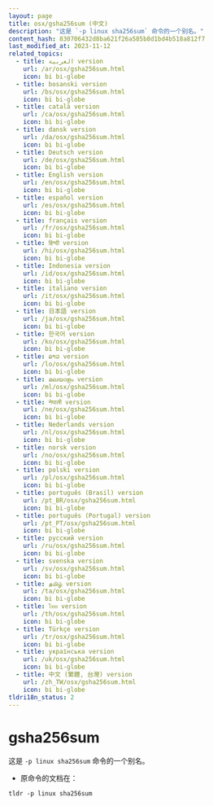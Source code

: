 ```yaml
---
layout: page
title: osx/gsha256sum (中文)
description: "这是 `-p linux sha256sum` 命令的一个别名。"
content_hash: 830706432d8ba621f26a585b8d1bd4b518a812f7
last_modified_at: 2023-11-12
related_topics:
  - title: العربية version
    url: /ar/osx/gsha256sum.html
    icon: bi bi-globe
  - title: bosanski version
    url: /bs/osx/gsha256sum.html
    icon: bi bi-globe
  - title: català version
    url: /ca/osx/gsha256sum.html
    icon: bi bi-globe
  - title: dansk version
    url: /da/osx/gsha256sum.html
    icon: bi bi-globe
  - title: Deutsch version
    url: /de/osx/gsha256sum.html
    icon: bi bi-globe
  - title: English version
    url: /en/osx/gsha256sum.html
    icon: bi bi-globe
  - title: español version
    url: /es/osx/gsha256sum.html
    icon: bi bi-globe
  - title: français version
    url: /fr/osx/gsha256sum.html
    icon: bi bi-globe
  - title: हिन्दी version
    url: /hi/osx/gsha256sum.html
    icon: bi bi-globe
  - title: Indonesia version
    url: /id/osx/gsha256sum.html
    icon: bi bi-globe
  - title: italiano version
    url: /it/osx/gsha256sum.html
    icon: bi bi-globe
  - title: 日本語 version
    url: /ja/osx/gsha256sum.html
    icon: bi bi-globe
  - title: 한국어 version
    url: /ko/osx/gsha256sum.html
    icon: bi bi-globe
  - title: ລາວ version
    url: /lo/osx/gsha256sum.html
    icon: bi bi-globe
  - title: മലയാളം version
    url: /ml/osx/gsha256sum.html
    icon: bi bi-globe
  - title: नेपाली version
    url: /ne/osx/gsha256sum.html
    icon: bi bi-globe
  - title: Nederlands version
    url: /nl/osx/gsha256sum.html
    icon: bi bi-globe
  - title: norsk version
    url: /no/osx/gsha256sum.html
    icon: bi bi-globe
  - title: polski version
    url: /pl/osx/gsha256sum.html
    icon: bi bi-globe
  - title: português (Brasil) version
    url: /pt_BR/osx/gsha256sum.html
    icon: bi bi-globe
  - title: português (Portugal) version
    url: /pt_PT/osx/gsha256sum.html
    icon: bi bi-globe
  - title: русский version
    url: /ru/osx/gsha256sum.html
    icon: bi bi-globe
  - title: svenska version
    url: /sv/osx/gsha256sum.html
    icon: bi bi-globe
  - title: தமிழ் version
    url: /ta/osx/gsha256sum.html
    icon: bi bi-globe
  - title: ไทย version
    url: /th/osx/gsha256sum.html
    icon: bi bi-globe
  - title: Türkçe version
    url: /tr/osx/gsha256sum.html
    icon: bi bi-globe
  - title: українська version
    url: /uk/osx/gsha256sum.html
    icon: bi bi-globe
  - title: 中文 (繁體, 台灣) version
    url: /zh_TW/osx/gsha256sum.html
    icon: bi bi-globe
tldri18n_status: 2
---
```

# gsha256sum

这是 `-p linux sha256sum` 命令的一个别名。

- 原命令的文档在：

`tldr -p linux sha256sum`
